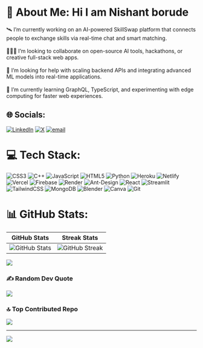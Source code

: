 # 💫 About Me: Hi I am Nishant borude<br>

🛰️ I’m currently working on an AI-powered SkillSwap platform that connects people to exchange skills via real-time chat and smart matching.<br><br>🧑‍🤝‍🧑 I’m looking to collaborate on open-source AI tools, hackathons, or creative full-stack web apps.<br><br>🤝 I’m looking for help with scaling backend APIs and integrating advanced ML models into real-time applications.<br><br>🌱 I’m currently learning GraphQL, TypeScript, and experimenting with edge computing for faster web experiences.


## 🌐 Socials:
[![LinkedIn](https://img.shields.io/badge/LinkedIn-%230077B5.svg?logo=linkedin&logoColor=white)](https://linkedin.com/in/https://www.linkedin.com/in/nishant-borude-554293311/) [![X](https://img.shields.io/badge/X-black.svg?logo=X&logoColor=white)](https://x.com/https://x.com/borude_nis67705) [![email](https://img.shields.io/badge/Email-D14836?logo=gmail&logoColor=white)](mailto:nishantborude555@gmail.com) 

# 💻 Tech Stack:
![CSS3](https://img.shields.io/badge/css3-%231572B6.svg?style=for-the-badge&logo=css3&logoColor=white) ![C++](https://img.shields.io/badge/c++-%2300599C.svg?style=for-the-badge&logo=c%2B%2B&logoColor=white) ![JavaScript](https://img.shields.io/badge/javascript-%23323330.svg?style=for-the-badge&logo=javascript&logoColor=%23F7DF1E) ![HTML5](https://img.shields.io/badge/html5-%23E34F26.svg?style=for-the-badge&logo=html5&logoColor=white) ![Python](https://img.shields.io/badge/python-3670A0?style=for-the-badge&logo=python&logoColor=ffdd54) ![Heroku](https://img.shields.io/badge/heroku-%23430098.svg?style=for-the-badge&logo=heroku&logoColor=white) ![Netlify](https://img.shields.io/badge/netlify-%23000000.svg?style=for-the-badge&logo=netlify&logoColor=#00C7B7) ![Vercel](https://img.shields.io/badge/vercel-%23000000.svg?style=for-the-badge&logo=vercel&logoColor=white) ![Firebase](https://img.shields.io/badge/firebase-%23039BE5.svg?style=for-the-badge&logo=firebase) ![Render](https://img.shields.io/badge/Render-%46E3B7.svg?style=for-the-badge&logo=render&logoColor=white) ![Ant-Design](https://img.shields.io/badge/-AntDesign-%230170FE?style=for-the-badge&logo=ant-design&logoColor=white) ![React](https://img.shields.io/badge/react-%2320232a.svg?style=for-the-badge&logo=react&logoColor=%2361DAFB) ![Streamlit](https://img.shields.io/badge/Streamlit-%23FE4B4B.svg?style=for-the-badge&logo=streamlit&logoColor=white) ![TailwindCSS](https://img.shields.io/badge/tailwindcss-%2338B2AC.svg?style=for-the-badge&logo=tailwind-css&logoColor=white) ![MongoDB](https://img.shields.io/badge/MongoDB-%234ea94b.svg?style=for-the-badge&logo=mongodb&logoColor=white) ![Blender](https://img.shields.io/badge/blender-%23F5792A.svg?style=for-the-badge&logo=blender&logoColor=white) ![Canva](https://img.shields.io/badge/Canva-%2300C4CC.svg?style=for-the-badge&logo=Canva&logoColor=white) ![Git](https://img.shields.io/badge/git-%23F05033.svg?style=for-the-badge&logo=git&logoColor=white)


# 📊 GitHub Stats:

| GitHub Stats | Streak Stats |
|--------------|--------------|
| ![GitHub Stats](https://github-readme-stats.vercel.app/api?username=Nsanjayboruds&theme=merko&show_icons=true&hide_border=true&count_private=true) | ![GitHub Streak](https://streak-stats.demolab.com?user=Nsanjayboruds&theme=merko&hide_border=true) |

 ![](http://github-profile-summary-cards.vercel.app/api/cards/profile-details?username=Nsanjayboruds&theme=merko) 

### ✍️ Random Dev Quote
![](https://quotes-github-readme.vercel.app/api?type=horizontal&theme=radical)

### 🔝 Top Contributed Repo
![](https://github-contributor-stats.vercel.app/api?username=Nsanjayboruds&limit=5&theme=synthwave&combine_all_yearly_contributions=true)



---
[![](https://visitcount.itsvg.in/api?id=Nsanjayboruds&icon=0&color=0)](https://visitcount.itsvg.in)

<!-- Proudly created with GPRM ( https://gprm.itsvg.in ) -->
